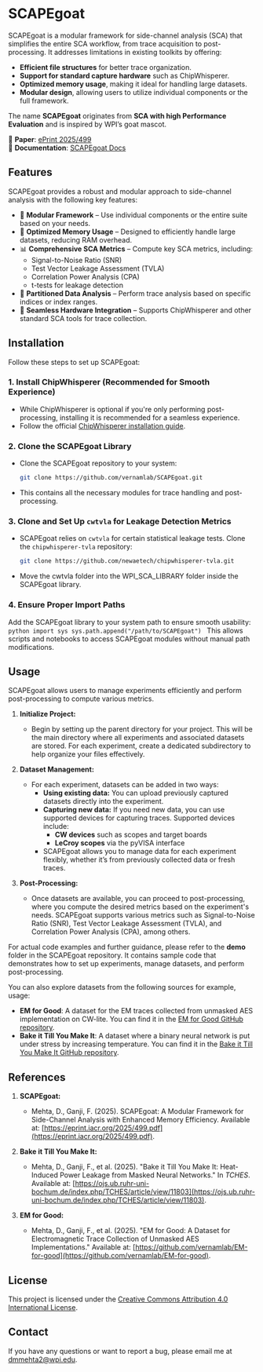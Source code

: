 # **SCAPEgoat**  

SCAPEgoat is a modular framework for side-channel analysis (SCA) that simplifies the entire SCA workflow, from trace acquisition to post-processing. It addresses limitations in existing toolkits by offering:  

- **Efficient file structures** for better trace organization.  
- **Support for standard capture hardware** such as ChipWhisperer.  
- **Optimized memory usage**, making it ideal for handling large datasets.  
- **Modular design**, allowing users to utilize individual components or the full framework.  

The name **SCAPEgoat** originates from **SCA with high Performance Evaluation** and is inspired by WPI’s goat mascot.  

📄 **Paper**: [ePrint 2025/499](https://eprint.iacr.org/2025/499.pdf)  
📖 **Documentation**: [SCAPEgoat Docs](https://vernamlab.org/SCAPEgoat)  


## **Features**  

SCAPEgoat provides a robust and modular approach to side-channel analysis with the following key features:  

- 🔹 **Modular Framework** – Use individual components or the entire suite based on your needs.  
- 🚀 **Optimized Memory Usage** – Designed to efficiently handle large datasets, reducing RAM overhead.  
- 📊 **Comprehensive SCA Metrics** – Compute key SCA metrics, including:  
  - Signal-to-Noise Ratio (SNR)  
  - Test Vector Leakage Assessment (TVLA)  
  - Correlation Power Analysis (CPA)  
  - t-tests for leakage detection  
- 📂 **Partitioned Data Analysis** – Perform trace analysis based on specific indices or index ranges.  
- 🔗 **Seamless Hardware Integration** – Supports ChipWhisperer and other standard SCA tools for trace collection.  


## **Installation**  

Follow these steps to set up SCAPEgoat:  

### **1. Install ChipWhisperer (Recommended for Smooth Experience)**  
- While ChipWhisperer is optional if you're only performing post-processing, installing it is recommended for a seamless experience.  
- Follow the official [ChipWhisperer installation guide](https://chipwhisperer.readthedocs.io/en/latest/).  

### **2. Clone the SCAPEgoat Library**  
- Clone the SCAPEgoat repository to your system:  
  ```bash
  git clone https://github.com/vernamlab/SCAPEgoat.git
- This contains all the necessary modules for trace handling and post-processing.

### **3. Clone and Set Up `cwtvla` for Leakage Detection Metrics**  
- SCAPEgoat relies on `cwtvla` for certain statistical leakage tests. Clone the `chipwhisperer-tvla` repository:  
    ```bash
    git clone https://github.com/newaetech/chipwhisperer-tvla.git
- Move the cwtvla folder into the WPI_SCA_LIBRARY folder inside the SCAPEgoat library.

### **4. Ensure Proper Import Paths**  
Add the SCAPEgoat library to your system path to ensure smooth usability:  
    ```python
    import sys
    sys.path.append("/path/to/SCAPEgoat")
    ```
This allows scripts and notebooks to access SCAPEgoat modules without manual path modifications.

## **Usage**

SCAPEgoat allows users to manage experiments efficiently and perform post-processing to compute various metrics.

1. **Initialize Project:**
   - Begin by setting up the parent directory for your project. This will be the main directory where all experiments and associated datasets are stored. For each experiment, create a dedicated subdirectory to help organize your files effectively.

2. **Dataset Management:**
   - For each experiment, datasets can be added in two ways:
     - **Using existing data:** You can upload previously captured datasets directly into the experiment.
     - **Capturing new data:** If you need new data, you can use supported devices for capturing traces. Supported devices include:
       - **CW devices** such as scopes and target boards
       - **LeCroy scopes** via the pyVISA interface
     - SCAPEgoat allows you to manage data for each experiment flexibly, whether it’s from previously collected data or fresh traces.

3. **Post-Processing:**
   - Once datasets are available, you can proceed to post-processing, where you compute the desired metrics based on the experiment's needs. SCAPEgoat supports various metrics such as Signal-to-Noise Ratio (SNR), Test Vector Leakage Assessment (TVLA), and Correlation Power Analysis (CPA), among others.


For actual code examples and further guidance, please refer to the **demo** folder in the SCAPEgoat repository. It contains sample code that demonstrates how to set up experiments, manage datasets, and perform post-processing.

You can also explore datasets from the following sources for example, usage:

   - **EM for Good**: A dataset for the EM traces collected from unmasked AES implementation on CW-lite. You can find it in the [EM for Good GitHub repository](https://github.com/vernamlab/EM-for-good).
   - **Bake it Till You Make It**: A dataset where a binary neural network is put under stress by increasing temperature. You can find it in the [Bake it Till You Make It GitHub repository](https://github.com/vernamlab/Bake-it-till-you-make-it).

## **References**

1. **SCAPEgoat:**
   - Mehta, D., Ganji, F. (2025). SCAPEgoat: A Modular Framework for Side-Channel Analysis with Enhanced Memory Efficiency. Available at: [https://eprint.iacr.org/2025/499.pdf](https://eprint.iacr.org/2025/499.pdf).

2. **Bake it Till You Make It:**
   - Mehta, D., Ganji, F., et al. (2025). "Bake it Till You Make It: Heat-Induced Power Leakage from Masked Neural Networks." In *TCHES*. Available at: [https://ojs.ub.ruhr-uni-bochum.de/index.php/TCHES/article/view/11803](https://ojs.ub.ruhr-uni-bochum.de/index.php/TCHES/article/view/11803).

3. **EM for Good:**
   - Mehta, D., Ganji, F., et al. (2025). "EM for Good: A Dataset for Electromagnetic Trace Collection of Unmasked AES Implementations." Available at: [https://github.com/vernamlab/EM-for-good](https://github.com/vernamlab/EM-for-good).


## License

This project is licensed under the [Creative Commons Attribution 4.0 International License](https://creativecommons.org/licenses/by/4.0/).

## Contact

If you have any questions or want to report a bug, please email me at [dmmehta2@wpi.edu](mailto:dmmehta2@wpi.edu).
